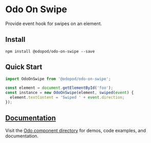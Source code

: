 # Odo On Swipe

Provide event hook for swipes on an element.

## Install

```shell
npm install @odopod/odo-on-swipe --save
```

## Quick Start

```js
import OdoOnSwipe from '@odopod/odo-on-swipe';

const element = document.getElementById('foo');
const instance = new OdoOnSwipe(element, swiped(event) {
  element.textContent = 'Swiped ' + event.direction;
});
```

## [Documentation][permalink]

Visit the [Odo component directory][permalink] for demos, code examples, and documentation.

[permalink]: http://code.odopod.com/odo-on-swipe/
